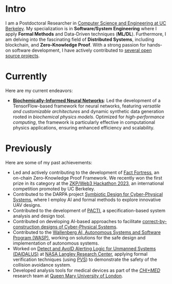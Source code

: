 # Intro

I am a Postdoctoral Researcher in [Computer Science and Engineering at UC Berkeley](https://www.icyphy.org/people.html). My specialization is in **Software/System Engineering** where I apply **Formal Methods** and Data-Driven techniques (**ML/DL**). Furthermore, I am delving into the fascinating field of **Distributed Systems**, including blockchain, and **Zero-Knowledge Proof**. With a strong passion for hands-on software development, I have actively contributed to [several open source projects](https://pierg.github.io/projects).

# Currently

Here are my current endeavors:
- **[Biochemically-Informed Neural Networks](https://pierg.github.io/projects)**:  Led the development of a TensorFlow-based framework for neural networks, featuring *versatile and customizable architectures* and dynamic synthetic data generation rooted in *biochemical physics models*. Optimized for *high-performance computing*, the framework is particularly effective in computational physics applications, ensuring enhanced efficiency and scalability.


# Previously
Here are some of my past achievements:

- Led and actively contributing to the development of [Fact Fortress](https://pierg.github.io/fact-fortress-web/), an on-chain Zero-Knowledge Proof Framework. We recently won the first prize in its category at the [ZKP/Web3 Hackathon 2023](https://zk-hacking.org), an international competition promoted by UC Berkeley.
- Contributed to the DARPA project [Symbiotic Design for Cyber-Physical Systems](https://www.darpa.mil/program/symbiotic-design-for-cyber-physical-systems), where I employ AI and formal methods to explore innovative UAV designs.
- Contributed to the development of [PACTI](https://www.pacti.org), a specification-based system analysis and design tool.
- Contributed on developing AI-based approaches to facilitate [correct-by-construction designs of Cyber-Physical Systems](https://arxiv.org/abs/2306.08144).
- Contributed to the [Wallenberg AI, Autonomous Systems and Software Program (WASP)](https://wasp-sweden.org), working on solutions for the safe design and implementation of autonomous systems.
- Worked on [Detect and AvoID Alerting Logic for Unmanned Systems (DAIDALUS)](https://github.com/nasa/daidalus) at [NASA Langley Research Center](https://www.nasa.gov/langley), applying formal verification techniques (using [PVS](https://pvs.csl.sri.com)) to demonstrate the safety of the collision avoidance system.
- Developed analysis tools for medical devices as part of the [_CHI+MED_](https://www.chi-med.ac.uk/research/) research team at [Queen Mary University of London](https://www.qmul.ac.uk).
